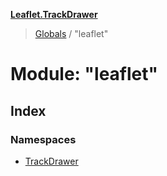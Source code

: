 **[Leaflet.TrackDrawer](../README.md)**

> [Globals](../README.md) / "leaflet"

# Module: "leaflet"

## Index

### Namespaces

* [TrackDrawer](_leaflet_.trackdrawer.md)
